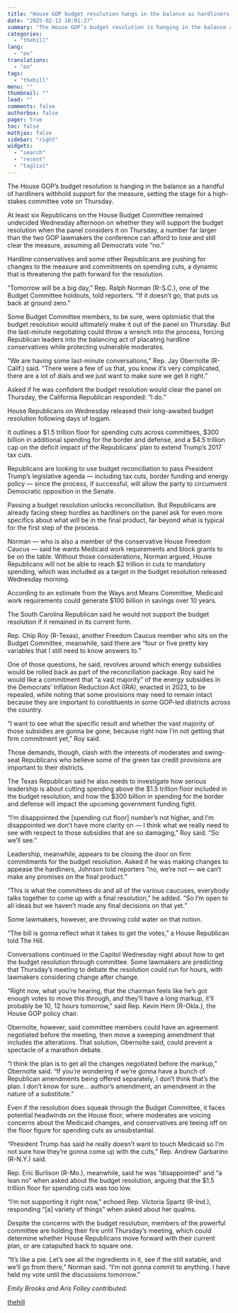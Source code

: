 ```yaml
---
title: "House GOP budget resolution hangs in the balance as hardliners hold out support"
date: "2025-02-13 10:01:27"
summary: "The House GOP’s budget resolution is hanging in the balance as a handful of hardliners withhold support for the measure, setting the stage for a high-stakes committee vote on Thursday. At least six Republicans on the House Budget Committee remained undecided Wednesday afternoon on whether they will support the budget..."
categories:
  - "thehill"
lang:
  - "en"
translations:
  - "en"
tags:
  - "thehill"
menu: ""
thumbnail: ""
lead: ""
comments: false
authorbox: false
pager: true
toc: false
mathjax: false
sidebar: "right"
widgets:
  - "search"
  - "recent"
  - "taglist"
---
```


The House GOP’s budget resolution is hanging in the balance as a handful of hardliners withhold support for the measure, setting the stage for a high-stakes committee vote on Thursday.

At least six Republicans on the House Budget Committee remained undecided Wednesday afternoon on whether they will support the budget resolution when the panel considers it on Thursday, a number far larger than the two GOP lawmakers the conference can afford to lose and still clear the measure, assuming all Democrats vote “no.”

Hardline conservatives and some other Republicans are pushing for changes to the measure and commitments on spending cuts, a dynamic that is threatening the path forward for the resolution.

“Tomorrow will be a big day,” Rep. Ralph Norman (R-S.C.), one of the Budget Committee holdouts, told reporters. “If it doesn’t go, that puts us back at ground zero.”

Some Budget Committee members, to be sure, were optimistic that the budget resolution would ultimately make it out of the panel on Thursday. But the last-minute negotiating could throw a wrench into the process, forcing Republican leaders into the balancing act of placating hardline conservatives while protecting vulnerable moderates.

“We are having some last-minute conversations,” Rep. Jay Obernolte (R-Calif.) said. “There were a few of us that, you know it’s very complicated, there are a lot of dials and we just want to make sure we get it right.”

Asked if he was confident the budget resolution would clear the panel on Thursday, the California Republican responded: “I do.”

House Republicans on Wednesday released their long-awaited budget resolution following days of logjam.

It outlines a $1.5 trillion floor for spending cuts across committees, $300 billion in additional spending for the border and defense, and a $4.5 trillion cap on the deficit impact of the Republicans’ plan to extend Trump’s 2017 tax cuts.

Republicans are looking to use budget reconciliation to pass President Trump’s legislative agenda — including tax cuts, border funding and energy policy — since the process, if successful, will allow the party to circumvent Democratic opposition in the Senate.

Passing a budget resolution unlocks reconciliation. But Republicans are already facing steep hurdles as hardliners on the panel ask for even more specifics about what will be in the final product, far beyond what is typical for the first step of the process.

Norman — who is also a member of the conservative House Freedom Caucus — said he wants Medicaid work requirements and block grants to be on the table. Without those considerations, Norman argued, House Republicans will not be able to reach $2 trillion in cuts to mandatory spending, which was included as a target in the budget resolution released Wednesday morning.

According to an estimate from the Ways and Means Committee, Medicaid work requirements could generate $100 billion in savings over 10 years.

The South Carolina Republican said he would not support the budget resolution if it remained in its current form.

Rep. Chip Roy (R-Texas), another Freedom Caucus member who sits on the Budget Committee, meanwhile, said there are “four or five pretty key variables that I still need to know answers to.”

One of those questions, he said, revolves around which energy subsidies would be rolled back as part of the reconciliation package. Roy said he would like a commitment that “a vast majority” of the energy subsidies in the Democrats’ Inflation Reduction Act (IRA), enacted in 2023, to be repealed, while noting that some provisions may need to remain intact because they are important to constituents in some GOP-led districts across the country.

“I want to see what the specific result and whether the vast majority of those subsidies are gonna be gone, because right now I’m not getting that firm commitment yet,” Roy said.

Those demands, though, clash with the interests of moderates and swing-seat Republicans who believe some of the green tax credit provisions are important to their districts.

The Texas Republican said he also needs to investigate how serious leadership is about cutting spending above the $1.5 trillion floor included in the budget resolution, and how the $300 billion in spending for the border and defense will impact the upcoming government funding fight.

“I’m disappointed the [spending cut floor] number’s not higher, and I’m disappointed we don’t have more clarity on — I think what we really need to see with respect to those subsidies that are so damaging,” Roy said. “So we’ll see.”

Leadership, meanwhile, appears to be closing the door on firm commitments for the budget resolution. Asked if he was making changes to appease the hardliners, Johnson told reporters “no, we’re not — we can’t make any promises on the final product.”

“This is what the committees do and all of the various caucuses, everybody talks together to come up with a final resolution,” he added. “So I’m open to all ideas but we haven’t made any final decisions on that yet.”

Some lawmakers, however, are throwing cold water on that notion.

“The bill is gonna reflect what it takes to get the votes,” a House Republican told The Hill.

Conversations continued in the Capitol Wednesday night about how to get the budget resolution through committee. Some lawmakers are predicting that Thursday’s meeting to debate the resolution could run for hours, with lawmakers considering change after change.

“Right now, what you’re hearing, that the chairman feels like he’s got enough votes to move this through, and they’ll have a long markup, it’ll probably be 10, 12 hours tomorrow,” said Rep. Kevin Hern (R-Okla.), the House GOP policy chair.

Obernolte, however, said committee members could have an agreement negotiated before the meeting, then move a sweeping amendment that includes the alterations. That solution, Obernolte said, could prevent a spectacle of a marathon debate.

“I think the plan is to get all the changes negotiated before the markup,” Obernolte said. “If you’re wondering if we’re gonna have a bunch of Republican amendments being offered separately, I don’t think that’s the plan. I don’t know for sure… author’s amendment, an amendment in the nature of a substitute.”

Even if the resolution does squeak through the Budget Committee, it faces potential headwinds on the House floor, where moderates are voicing concerns about the Medicaid changes, and conservatives are teeing off on the floor figure for spending cuts as unsubstantial.

  
“President Trump has said he really doesn’t want to touch Medicaid so I’m not sure how they’re gonna come up with the cuts,” Rep. Andrew Garbarino (R-N.Y.) said.

Rep. Eric Burlison (R-Mo.), meanwhile, said he was “disappointed” and “a lean no” when asked about the budget resolution, arguing that the $1.5 trillion floor for spending cuts was too low.

“I’m not supporting it right now,” echoed Rep. Victoria Spartz (R-Ind.), responding “[a] variety of things” when asked about her qualms.

Despite the concerns with the budget resolution, members of the powerful committee are holding their fire until Thursday’s meeting, which could determine whether House Republicans move forward with their current plan, or are catapulted back to square one.

“It’s like a pie. Let’s see all the ingredients in it, see if the still eatable, and we’ll go from there,” Norman said. “I’m not gonna commit to anything. I have held my vote until the discussions tomorrow.”

*Emily Brooks and Aris Folley contributed.*

[thehill](https://thehill.com/homenews/house/5142240-house-gop-budget-resolution/)
